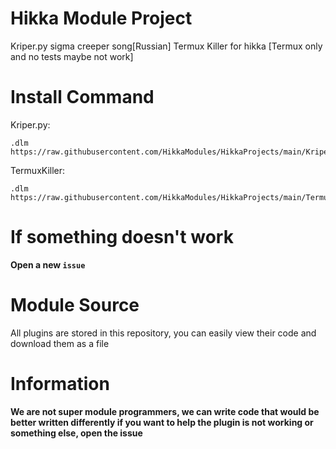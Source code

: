 # Hikka Module Project
Kriper.py sigma creeper song[Russian]
Termux Killer for hikka [Termux only and no tests maybe not work]
# Install Command

Kriper.py: 
```
.dlm https://raw.githubusercontent.com/HikkaModules/HikkaProjects/main/Kriper.py
```
TermuxKiller:
```
.dlm https://raw.githubusercontent.com/HikkaModules/HikkaProjects/main/TermuxKiller%5BHikkaModule%5D.py
```
# If something doesn't work
**Open a new `issue`**
# Module Source
All plugins are stored in this repository, you can easily view their code and download them as a file
# Information
**We are not super module programmers, we can write code that would be better written differently if you want to help the plugin is not working or something else, open the issue**
